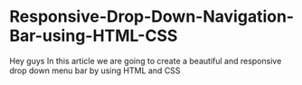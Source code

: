 # Responsive-Drop-Down-Navigation-Bar-using-HTML-CSS
Hey guys In this article we are going to create a beautiful and responsive drop down menu bar by using HTML and CSS
